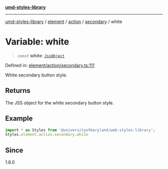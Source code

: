 [**umd-styles-library**](../../../../../../README.md)

***

[umd-styles-library](../../../../../../modules.md) / [element](../../../../../README.md) / [action](../../../README.md) / [secondary](../README.md) / white

# Variable: white

> `const` **white**: [`JssObject`](../../../../../../utilities/namespaces/transform/type-aliases/JssObject.md)

Defined in: [element/action/secondary.ts:111](https://github.com/UMD-Digital/design-system/blob/8c958a0419ab79ba8bcba0aabd12f79a69ac5834/packages/styles/source/element/action/secondary.ts#L111)

White secondary button style.

## Returns

The JSS object for the white secondary button style.

## Example

```typescript
import * as Styles from '@universityofmaryland/web-styles-library';
Styles.element.action.secondary.white
```

## Since

1.8.0
